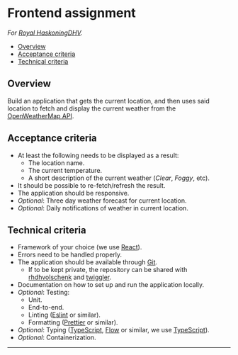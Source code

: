 # Frontend assignment

_For [Royal HaskoningDHV][]._

* [Overview][]
* [Acceptance criteria][]
* [Technical criteria][]

## Overview
[Overview]: #overview

Build an application that gets the current location, and then uses said location
to fetch and display the current weather from the [OpenWeatherMap API][].

## Acceptance criteria
[Acceptance criteria]: #acceptance-criteria

* At least the following needs to be displayed as a result:
  * The location name.
  * The current temperature.
  * A short description of the current weather (_Clear_, _Foggy_, etc).
* It should be possible to re-fetch/refresh the result.
* The application should be responsive.
* _Optional_: Three day weather forecast for current location.
* _Optional_: Daily notifications of weather in current location.

## Technical criteria
[Technical criteria]: #technical-criteria

* Framework of your choice (we use [React][]).
* Errors need to be handled properly.
* The application should be available through [Git][].
  * If to be kept private, the repository can be shared with [rhdhvolschenk][] and [twiggler][].
* Documentation on how to set up and run the application locally.
* _Optional_: Testing:
  * Unit.
  * End-to-end.
  * Linting ([Eslint][] or similar).
  * Formatting ([Prettier][] or similar).
* _Optional_: Typing ([TypeScript][], [Flow][] or similar, we use [TypeScript]).
* _Optional_: Containerization.

---

[Eslint]: https://eslint.org/
[Flow]: https://flow.org/
[Git]: https://git-scm.com/
[OpenWeatherMap API]: https://openweathermap.org/api
[Prettier]: https://prettier.io/
[React]: https://reactjs.org/
[rhdhvolschenk]: https://github.com/rhdhvolschenk
[Royal HaskoningDHV]: https://www.royalhaskoningdhv.com/
[twiggler]: https://github.com/twiggler
[TypeScript]: https://www.typescriptlang.org/
